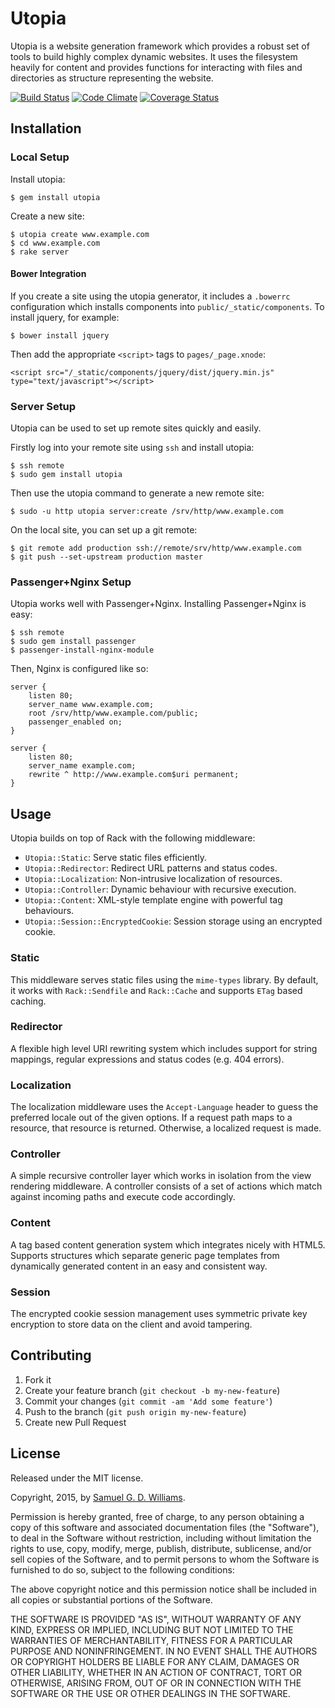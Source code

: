# Utopia

Utopia is a website generation framework which provides a robust set of tools
to build highly complex dynamic websites. It uses the filesystem heavily for
content and provides functions for interacting with files and directories as
structure representing the website.

[![Build Status](https://secure.travis-ci.org/ioquatix/utopia.png)](http://travis-ci.org/ioquatix/utopia)
[![Code Climate](https://codeclimate.com/github/ioquatix/utopia.png)](https://codeclimate.com/github/ioquatix/utopia)
[![Coverage Status](https://coveralls.io/repos/ioquatix/utopia/badge.svg)](https://coveralls.io/r/ioquatix/utopia)

## Installation

### Local Setup

Install utopia:

	$ gem install utopia

Create a new site:

	$ utopia create www.example.com
	$ cd www.example.com
	$ rake server

#### Bower Integration

If you create a site using the utopia generator, it includes a `.bowerrc` configuration which installs components into `public/_static/components`. To install jquery, for example:

	$ bower install jquery

Then add the appropriate `<script>` tags to `pages/_page.xnode`:

	<script src="/_static/components/jquery/dist/jquery.min.js" type="text/javascript"></script>

### Server Setup

Utopia can be used to set up remote sites quickly and easily.

Firstly log into your remote site using `ssh` and install utopia:

	$ ssh remote
	$ sudo gem install utopia

Then use the utopia command to generate a new remote site:

	$ sudo -u http utopia server:create /srv/http/www.example.com

On the local site, you can set up a git remote:

	$ git remote add production ssh://remote/srv/http/www.example.com
	$ git push --set-upstream production master

### Passenger+Nginx Setup

Utopia works well with Passenger+Nginx. Installing Passenger+Nginx is easy:

	$ ssh remote
	$ sudo gem install passenger
	$ passenger-install-nginx-module

Then, Nginx is configured like so:

	server {
		listen 80;
		server_name www.example.com;
		root /srv/http/www.example.com/public;
		passenger_enabled on;
	}

	server {
		listen 80;
		server_name example.com;
		rewrite ^ http://www.example.com$uri permanent;
	}

## Usage

Utopia builds on top of Rack with the following middleware:

- `Utopia::Static`: Serve static files efficiently.
- `Utopia::Redirector`: Redirect URL patterns and status codes.
- `Utopia::Localization`: Non-intrusive localization of resources.
- `Utopia::Controller`: Dynamic behaviour with recursive execution.
- `Utopia::Content`: XML-style template engine with powerful tag behaviours.
- `Utopia::Session::EncryptedCookie`: Session storage using an encrypted cookie.

### Static

This middleware serves static files using the `mime-types` library. By default, it works with `Rack::Sendfile` and `Rack::Cache` and supports `ETag` based caching.

### Redirector

A flexible high level URI rewriting system which includes support for string mappings, regular expressions and status codes (e.g. 404 errors).

### Localization

The localization middleware uses the `Accept-Language` header to guess the preferred locale out of the given options. If a request path maps to a resource, that resource is returned. Otherwise, a localized request is made.

### Controller

A simple recursive controller layer which works in isolation from the view rendering middleware. A controller consists of a set of actions which match against incoming paths and execute code accordingly.

### Content

A tag based content generation system which integrates nicely with HTML5. Supports structures which separate generic page templates from dynamically generated content in an easy and consistent way.

### Session

The encrypted cookie session management uses symmetric private key encryption to store data on the client and avoid tampering.

## Contributing

1. Fork it
2. Create your feature branch (`git checkout -b my-new-feature`)
3. Commit your changes (`git commit -am 'Add some feature'`)
4. Push to the branch (`git push origin my-new-feature`)
5. Create new Pull Request

## License

Released under the MIT license.

Copyright, 2015, by [Samuel G. D. Williams](http://www.codeotaku.com/samuel-williams).

Permission is hereby granted, free of charge, to any person obtaining a copy
of this software and associated documentation files (the "Software"), to deal
in the Software without restriction, including without limitation the rights
to use, copy, modify, merge, publish, distribute, sublicense, and/or sell
copies of the Software, and to permit persons to whom the Software is
furnished to do so, subject to the following conditions:

The above copyright notice and this permission notice shall be included in
all copies or substantial portions of the Software.

THE SOFTWARE IS PROVIDED "AS IS", WITHOUT WARRANTY OF ANY KIND, EXPRESS OR
IMPLIED, INCLUDING BUT NOT LIMITED TO THE WARRANTIES OF MERCHANTABILITY,
FITNESS FOR A PARTICULAR PURPOSE AND NONINFRINGEMENT. IN NO EVENT SHALL THE
AUTHORS OR COPYRIGHT HOLDERS BE LIABLE FOR ANY CLAIM, DAMAGES OR OTHER
LIABILITY, WHETHER IN AN ACTION OF CONTRACT, TORT OR OTHERWISE, ARISING FROM,
OUT OF OR IN CONNECTION WITH THE SOFTWARE OR THE USE OR OTHER DEALINGS IN
THE SOFTWARE.
